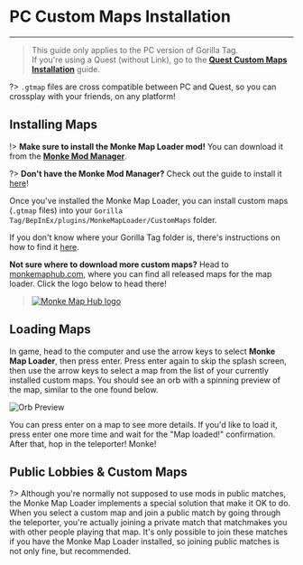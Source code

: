 # PC Custom Maps Installation
---
>
> This guide only applies to the PC version of Gorilla Tag.  
> If you're using a Quest (without Link), go to the [**Quest Custom Maps Installation**](quest-maploading) guide.

?> `.gtmap` files are cross compatible between PC and Quest, so you can crossplay with your friends, on any platform!

## Installing Maps
!> **Make sure to install the Monke Map Loader mod!** You can download it from the [**Monke Mod Manager**](pc-guide#monke-mod-manager).

?> **Don't have the Monke Mod Manager?** Check out the guide to install it [here](pc-guide#monke-mod-manager)!

Once you've installed the Monke Map Loader, you can install custom maps (`.gtmap` files) into your `Gorilla Tag/BepInEx/plugins/MonkeMapLoader/CustomMaps` folder. 

If you don't know where your Gorilla Tag folder is, there's instructions on how to find it [here](pc-guide#install-folder).

**Not sure where to download more custom maps?** Head to [monkemaphub.com](https://monkemaphub.com), where you can find all released maps for the map loader. Click the logo below to head there!

> [![Monke Map Hub logo](../docs/files/MMHLOGO.png)](https://monkemaphub.com)

## Loading Maps
In game, head to the computer and use the arrow keys to select **Monke Map Loader**, then press enter. Press enter again to skip the splash screen, then use the arrow keys to select a map from the list of your currently installed custom maps. You should see an orb with a spinning preview of the map, similar to the one found below.

![Orb Preview](../docs/files/orb.png)

You can press enter on a map to see more details. If you'd like to load it, press enter one more time and wait for the "Map loaded!" confirmation. After that, hop in the teleporter! Monke!

## Public Lobbies & Custom Maps

?> Although you're normally not supposed to use mods in public matches, the Monke Map Loader implements a special solution that make it OK to do.
When you select a custom map and join a public match by going through the teleporter, you're actually joining a private match that matchmakes you with other people playing that map.
It's only possible to join these matches if you have the Monke Map Loader installed, so joining public matches is not only fine, but recommended.